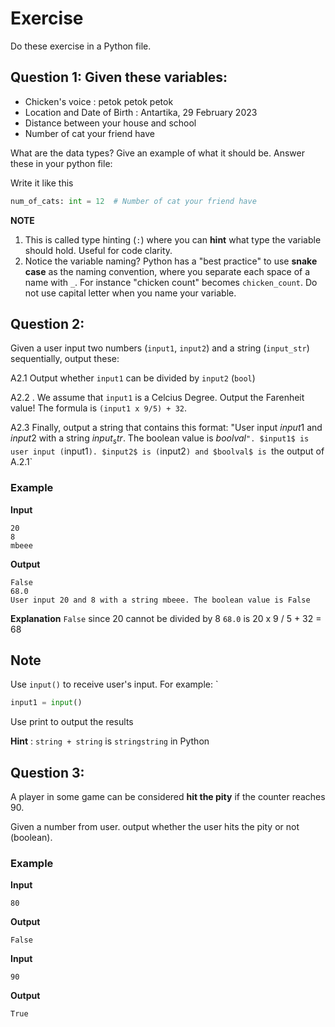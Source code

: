 # Exercise

Do these exercise in a Python file.

## Question 1: Given these variables:

- Chicken's voice : petok petok petok
- Location and Date of Birth : Antartika, 29 February 2023
- Distance between your house and school
- Number of cat your friend have

What are the data types? Give an example of what it should be. Answer these in your python file:

Write it like this

```py
num_of_cats: int = 12  # Number of cat your friend have
```

**NOTE**

1. This is called type hinting (`:`) where you can **hint** what type the variable should hold. Useful for code clarity.
2. Notice the variable naming? Python has a "best practice" to use **snake case** as the naming convention, where you separate each space of a name with `_`. For instance "chicken count" becomes `chicken_count`. Do not use capital letter when you name your variable.

## Question 2: 

Given a user input two numbers (`input1`, `input2`) and a string (`input_str`) sequentially, output these:

A2.1 Output whether `input1` can be divided by `input2` (`bool`)

A2.2 . We assume that `input1` is a Celcius Degree. Output the Farenheit value! The formula is `(input1 x 9/5) + 32`.

A2.3 Finally, output a string that contains this format: "User input $input1$ and $input2$ with a string $input_str$. The boolean value is $boolval$`". $input1$ is user input (`input1`). $input2$ is (`input2`) and $boolval$ is `the output of A.2.1`

### Example
**Input**

```
20
8
mbeee
```

**Output**
```
False
68.0
User input 20 and 8 with a string mbeee. The boolean value is False
```
**Explanation**
`False` since 20 cannot be divided by 8
`68.0` is 20 x 9 / 5 + 32 = 68

## Note

Use `input()` to receive user's input. For example: `
```py
input1 = input()
```
Use print to output the results

**Hint** : `string + string` is  `stringstring` in Python

## Question 3:

A player in some game can be considered **hit the pity** if the counter reaches 90.

Given a number from user. output whether the user hits the pity or not (boolean).

### Example

**Input**
```
80
```

**Output**
```
False
```

**Input**
```
90
```

**Output**
```
True
```